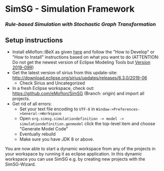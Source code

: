 # SimSG - Simulation Framework
### *Rule-based Simulation with Stochastic Graph Transformation*

## Setup instructions

* Install eMoflon::IBeX as given [here](https://github.com/eMoflon/emoflon-ibex) and follow the "How to Develop" or "How to Install" instructions based on what you want to do (ATTENTION: Do not get the newest version of Eclipse Modeling Tools but [Version 2019-09R](https://www.eclipse.org/downloads/packages/release/2019-09/r/eclipse-modeling-tools))
* Get the latest version of sirius from this update-site: http://download.eclipse.org/sirius/updates/releases/6.3.0/2019-06
    * Check Sirius and Uncategorized
* In a fresh Eclipse workspace, check out: https://github.com/eMoflon/SimSG (Branch: origin) and import all projects.
* Get rid of all errors:
   * Set your text file encoding to `UTF-8` in `Window->Preferences->General->Workspace`
   * Open `org.simsg.simulationdefinition -> model -> simulationdefinition.genmodel` click the top-level item and choose "Generate Model Code"
   * Eventually rebuild
   * Make sure you have JDK 8 or above.

You are now able to start a dynamic workspace from any of the projects in your workspace by running it as eclipse application. In this dynamic workspace you can use SimSG e.g. by creating new projects with the SimSG-Wizard.
